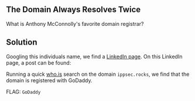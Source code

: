 ## The Domain Always Resolves Twice
What is Anthony McConnolly's favorite domain registrar?

## Solution

Googling this individuals name, we find a [LinkedIn page](https://www.linkedin.com/in/anthony-mcconnolly-b9110a351/). On this LinkedIn page, a post can be found:



Running a quick [who.is](https://who.is/whois/ippsec.rocks) search on the domain `ippsec.rocks`, we find that the domain is registered with GoDaddy.

FLAG: `GoDaddy`
